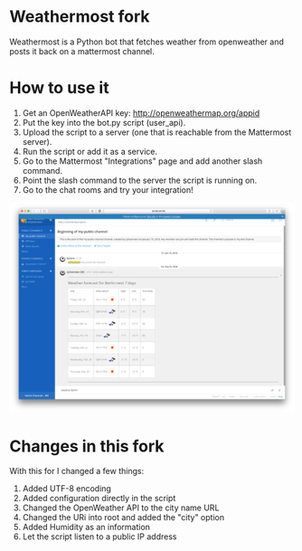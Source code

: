 # Weathermost fork
Weathermost is a Python bot that fetches weather from openweather and posts it back on a mattermost channel.

# How to use it
1. Get an OpenWeatherAPI key: http://openweathermap.org/appid
2. Put the key into the bot.py script (user_api).
3. Upload the script to a server (one that is reachable from the Mattermost server).
4. Run the script or add it as a service.
5. Go to the Mattermost "Integrations" page and add another slash command.
6. Point the slash command to the server the script is running on.
7. Go to the chat rooms and try your integration!

![alt text](https://raw.githubusercontent.com/cjohannsen81/weathermost/master/images/example.png)

# Changes in this fork
With this for I changed a few things:

1) Added UTF-8 encoding
2) Added configuration directly in the script
3) Changed the OpenWeather API to the city name URL
4) Changed the URi into root and added the "city" option
5) Added Humidity as an information
6) Let the script listen to a public IP address
